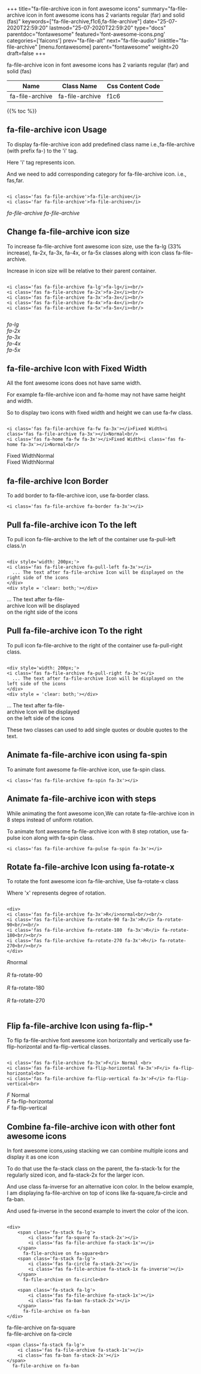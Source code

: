 +++
title="fa-file-archive icon in font awesome icons"
summary="fa-file-archive icon in font awesome icons has 2 variants regular (far) and solid (fas)"
keywords=["fa-file-archive,f1c6,fa-file-archive"]
date="25-07-2020T22:59:20"
lastmod="25-07-2020T22:59:20"
type="docs"
parentdoc="fontawesome"
featured='font-awesome-icons.png'
categories=['faicons']
prev="fa-file-alt"
next="fa-file-audio"
linktitle="fa-file-archive"
[menu.fontawesome]
parent="fontawesome"
weight=20
draft=false
+++


fa-file-archive icon in font awesome icons has 2 variants regular (far) and solid (fas)

<div class='table-responsive'><table class='table'><thead><tr><th>Name</th><th>Class Name</th><th>Css Content Code</th></tr></thead><tbody><tr><td>fa-file-archive</td><td>fa-file-archive</td><td>f1c6</td></tr></tbody></table></div>


{{% toc %}}


## fa-file-archive icon Usage

To display fa-file-archive icon add predefined class name i.e.,fa-file-archive (with prefix fa-) to the 'i' tag.

Here 'i' tag represents icon.

And we need to add corresponding category for fa-file-archive icon. i.e., fas,far.


```

<i class='fas fa-file-archive'>fa-file-archive</i>
<i class='far fa-file-archive'>fa-file-archive</i>
```

<i class='fas fa-file-archive'>fa-file-archive</i>
<i class='far fa-file-archive'>fa-file-archive</i>




## Change fa-file-archive icon size
To increase fa-file-archive font awesome icon size, use the fa-lg (33% increase), fa-2x, fa-3x, fa-4x, or fa-5x classes along with icon class fa-file-archive.

Increase in icon size will be relative to their parent container. 

```

<i class='fas fa-file-archive fa-lg'>fa-lg</i><br/>
<i class='fas fa-file-archive fa-2x'>fa-2x</i><br/>
<i class='fas fa-file-archive fa-3x'>fa-3x</i><br/>
<i class='fas fa-file-archive fa-4x'>fa-4x</i><br/>
<i class='fas fa-file-archive fa-5x'>fa-5x</i><br/>
            
```

<i class='fas fa-file-archive fa-lg'>fa-lg</i><br/>
<i class='fas fa-file-archive fa-2x'>fa-2x</i><br/>
<i class='fas fa-file-archive fa-3x'>fa-3x</i><br/>
<i class='fas fa-file-archive fa-4x'>fa-4x</i><br/>
<i class='fas fa-file-archive fa-5x'>fa-5x</i><br/>
            



## fa-file-archive Icon with Fixed Width 

All the font awesome icons does not have same width.

For example fa-file-archive icon and fa-home may not have same height and width.

So to display two icons with fixed width and height we can use fa-fw class.


```

<i class='fas fa-file-archive fa-fw fa-3x'></i>Fixed Width<i class='fas fa-file-archive fa-3x'></i>Normal<br/>
<i class='fas fa-home fa-fw fa-3x'></i>Fixed Width<i class='fas fa-home fa-3x'></i>Normal<br/>
```

<i class='fas fa-file-archive fa-fw fa-3x'></i>Fixed Width<i class='fas fa-file-archive fa-3x'></i>Normal<br/>
<i class='fas fa-home fa-fw fa-3x'></i>Fixed Width<i class='fas fa-home fa-3x'></i>Normal<br/>



## fa-file-archive Icon Border 

To add border to fa-file-archive icon, use fa-border class.


```
<i class='fas fa-file-archive fa-border fa-3x'></i>

```
<i class='fas fa-file-archive fa-border fa-3x'></i>





## Pull fa-file-archive icon To the left

To pull icon fa-file-archive to the left of the container use fa-pull-left class.\n

```

<div style='width: 200px;'>
<i class='fas fa-file-archive fa-pull-left fa-3x'></i>
  ... The text after fa-file-archive Icon will be displayed on the right side of the icons
</div>
<div style = 'clear: both;'></div>
```

<div style='width: 200px;'>
<i class='fas fa-file-archive fa-pull-left fa-3x'></i>
  ... The text after fa-file-archive Icon will be displayed on the right side of the icons
</div>
<div style = 'clear: both;'></div>




## Pull fa-file-archive icon To the right
To pull icon fa-file-archive to the right of the container use fa-pull-right class.

```

<div style='width: 200px;'>
<i class='fas fa-file-archive fa-pull-right fa-3x'></i>
  ... The text after fa-file-archive Icon will be displayed on the left side of the icons
</div>
<div style = 'clear: both;'></div>
```

<div style='width: 200px;'>
<i class='fas fa-file-archive fa-pull-right fa-3x'></i>
  ... The text after fa-file-archive Icon will be displayed on the left side of the icons
</div>
<div style = 'clear: both;'></div>

These two classes can used to add single quotes or double quotes to the text.


## Animate fa-file-archive icon using fa-spin
To animate font awesome fa-file-archive icon, use fa-spin class.

```
<i class='fas fa-file-archive fa-spin fa-3x'></i>
```
<i class='fas fa-file-archive fa-spin fa-3x'></i>




## Animate fa-file-archive icon with steps
While animating the font awesome icon,We can rotate fa-file-archive icon in 8 steps instead of uniform rotation.

To animate font awesome fa-file-archive icon with 8 step rotation, use fa-pulse icon along with fa-spin class.


```
<i class='fas fa-file-archive fa-pulse fa-spin fa-3x'></i>

```
<i class='fas fa-file-archive fa-pulse fa-spin fa-3x'></i>





## Rotate fa-file-archive Icon using fa-rotate-x
To rotate the font awesome icon fa-file-archive, Use fa-rotate-x class

Where 'x' represents degree of rotation.


```

<div>
<i class='fas fa-file-archive fa-3x'>R</i>normal<br/><br/>
<i class='fas fa-file-archive fa-rotate-90 fa-3x'>R</i> fa-rotate-90<br/><br/> 
<i class='fas fa-file-archive fa-rotate-180  fa-3x'>R</i> fa-rotate-180<br/><br/> 
<i class='fas fa-file-archive fa-rotate-270 fa-3x'>R</i> fa-rotate-270<br/><br/>
</div>
```

<div>
<i class='fas fa-file-archive fa-3x'>R</i>normal<br/><br/>
<i class='fas fa-file-archive fa-rotate-90 fa-3x'>R</i> fa-rotate-90<br/><br/> 
<i class='fas fa-file-archive fa-rotate-180  fa-3x'>R</i> fa-rotate-180<br/><br/> 
<i class='fas fa-file-archive fa-rotate-270 fa-3x'>R</i> fa-rotate-270<br/><br/>
</div>




## Flip fa-file-archive Icon using fa-flip-*
To flip fa-file-archive font awesome icon horizontally and vertically use fa-flip-horizontal and fa-flip-vertical classes. 

```

<i class='fas fa-file-archive fa-3x'>F</i> Normal <br>
<i class='fas fa-file-archive fa-flip-horizontal fa-3x'>F</i> fa-flip-horizontal<br>
<i class='fas fa-file-archive fa-flip-vertical fa-3x'>F</i> fa-flip-vertical<br>
```

<i class='fas fa-file-archive fa-3x'>F</i> Normal <br>
<i class='fas fa-file-archive fa-flip-horizontal fa-3x'>F</i> fa-flip-horizontal<br>
<i class='fas fa-file-archive fa-flip-vertical fa-3x'>F</i> fa-flip-vertical<br>




## Combine fa-file-archive icon with other font awesome icons
In font awesome icons,using stacking we can combine multiple icons and display it as one icon 

To do that use the fa-stack class on the parent, the fa-stack-1x for the regularly sized icon, and fa-stack-2x for the larger icon.

And use class fa-inverse for an alternative icon color. 
In the below example, I am displaying fa-file-archive on top of icons like fa-square,fa-circle and fa-ban.

And used fa-inverse in the second example to invert the color of the icon.

```

<div>
    <span class='fa-stack fa-lg'>
        <i class='far fa-square fa-stack-2x'></i>
        <i class='fas fa-file-archive fa-stack-1x'></i>
    </span>
      fa-file-archive on fa-square<br>
    <span class='fa-stack fa-lg'>
        <i class='fas fa-circle fa-stack-2x'></i>
        <i class='fas fa-file-archive fa-stack-1x fa-inverse'></i>
    </span>
      fa-file-archive on fa-circle<br>

    <span class='fa-stack fa-lg'>
        <i class='fas fa-file-archive fa-stack-1x'></i>
        <i class='fas fa-ban fa-stack-2x'></i>
    </span>
      fa-file-archive on fa-ban
</div>
```

<div>
    <span class='fa-stack fa-lg'>
        <i class='far fa-square fa-stack-2x'></i>
        <i class='fas fa-file-archive fa-stack-1x'></i>
    </span>
      fa-file-archive on fa-square<br>
    <span class='fa-stack fa-lg'>
        <i class='fas fa-circle fa-stack-2x'></i>
        <i class='fas fa-file-archive fa-stack-1x fa-inverse'></i>
    </span>
      fa-file-archive on fa-circle<br>

    <span class='fa-stack fa-lg'>
        <i class='fas fa-file-archive fa-stack-1x'></i>
        <i class='fas fa-ban fa-stack-2x'></i>
    </span>
      fa-file-archive on fa-ban
</div>






